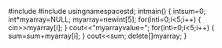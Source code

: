 #include<iostream>
#include<string>
usingnamespacestd;
intmain()
{
intsum=0;
int*myarray=NULL;
myarray=newint[5];
for(inti=0;i<5;i++)
{
cin>>myarray[i];
}
cout<<"myarrayvalue=";
for(inti=0;i<5;i++)
{
sum=sum+myarray[i];
}
cout<<sum;
delete[]myarray;
}

